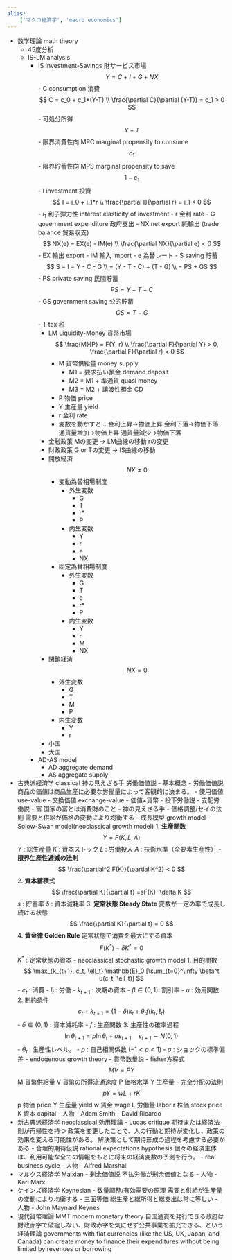 ```yaml
---
alias:
    ['マクロ経済学', 'macro economics']
---
```

- 数学理論 math theory
    - 45度分析
    - IS-LM analysis
        - IS Investment-Savings 財サービス市場
                $$
                Y = C + I + G + NX
                $$
                - C consumption 消費
                    $$
                    C = c_0 + c_1*(Y-T) \\
                    \frac{\partial C}{\partial (Y-T)} = c_1 > 0
                    $$
                - 可処分所得
                        $$
                        Y - T
                        $$
                    - 限界消費性向 MPC marginal propensity to consume
                        $$
                        c_1 
                        $$
                    - 限界貯蓄性向 MPS marginal propensity to save
                        $$
                        1 - c_1
                        $$
                - I investment 投資
                    $$
                    I = i_0 + i_1*r \\
                    \frac{\partial I}{\partial r} = i_1 < 0    
                    $$
                    - $i_1$ 利子弾力性 interest elasticity of investment
                    - r 金利 rate
                - G government expenditure 政府支出
                - NX net export 純輸出 (trade balance 貿易収支)
                    $$
                    NX(e) = EX(e) - IM(e) \\
                    \frac{\partial NX}{\partial e} < 0
                    $$
                    - EX 輸出 export
                    - IM 輸入 import
                    - e 為替レート
                - S saving 貯蓄
                    $$
                    S = I = Y - C - G \\
                    = (Y - T - C) + (T - G) \\ 
                    = PS + GS
                    $$
                    - PS private saving 民間貯蓄
                        $$
                        PS = Y-T-C
                        $$
                    - GS government saving 公的貯蓄
                        $$
                        GS = T-G
                        $$
                - T tax 税
            - LM Liquidity-Money 貨幣市場
                $$
                \frac{M}{P} = F(Y, r) \\
                \frac{\partial F}{\partial Y} > 0, \frac{\partial F}{\partial r} < 0
                $$
                - M 貨幣供給量 money supply
                    - M1 = 要求払い預金 demand deposit
                    - M2 = M1 + 準通貨 quasi money
                    - M3 = M2 + 譲渡性預金 CD
                - P 物価 price
                - Y 生産量 yield
                - r 金利 rate
                - 変数を動かすと…
                    金利上昇→物価上昇
                    金利下落→物価下落
                    通貨量増加→物価上昇
                    通貨量減少→物価下落
            - 金融政策
                Mの変更 → LM曲線の移動
                rの変更
            - 財政政策
                G or Tの変更 → IS曲線の移動
            - 開放経済
                $$
                NX \ne 0
                $$
                - 変動為替相場制度
                    - 外生変数
                        - G
                        - T
                        - r*
                        - P
                    - 内生変数
                        - Y
                        - r
                        - e
                        - NX
                - 固定為替相場制度
                    - 外生変数
                        - G
                        - T
                        - e
                        - r*
                        - P
                    - 内生変数
                        - Y
                        - r
                        - M
                        - NX
            - 閉鎖経済
                $$
                NX = 0
                $$
                - 外生変数
                    - G
                    - T
                    - M
                    - P
                - 内生変数
                    - Y
                    - r
            - 小国
            - 大国
        - AD-AS model
            - AD aggregate demand
            - AS aggregate supply
- 古典派経済学 classical
        神の見えざる手
        労働価値説
        - 基本概念
            - 労働価値説
                商品の価値は商品生産に必要な労働量によって客観的に決まる。
                - 使用価値 use-value
                - 交換価値 exchange-value
                - 価値≠貨幣
                - 投下労働説
                - 支配労働説
            - 富
                国家の富とは消費財のこと
            - 神の見えざる手
        - 価格調整/セイの法則
            需要と供給が価格の変動により均衡する
        - 成長模型 growth model
            - Solow-Swan model(neoclassical growth model)
                1. **生産関数**
                    $$
                    Y=F(K,L,A)
                    $$
                    $Y$ : 総生産量
                    $K$ : 資本ストック
                    $L$ : 労働投入
                    $A$ : 技術水準（全要素生産性）
                    - **限界生産性逓減の法則**
                        $$
                        \frac{\partial^2 F(K)}{\partial K^2}  < 0
                        $$
                2. **資本蓄積式**
                    $$
                    \frac{\partial K}{\partial t} =sF(K)−\delta K
                    $$
                    $s$ : 貯蓄率
                    $\delta$ : 資本減耗率
                3. **定常状態 Steady State**
                    変数が一定の率で成長し続ける状態
                    $$
                    \frac{\partial K}{\partial t} = 0 
                    $$
                4. **黄金律 Golden Rule**
                    定常状態で消費を最大にする資本
                    $$
                    F(K^*)−δK^*=0
                    $$
                    $K^*$ : 定常状態の資本 
            - neoclassical stochastic growth model
                1. 目的関数
                    $$
                    \max_{k_{t+1}, c_t, \ell_t} \mathbb{E}_0 [\sum_{t=0}^\infty \beta^t u(c_t, \ell_t)]
                    $$
                    - $c_t$ : 消費
                    - $l_t$ : 労働
                    - $k_{t+1}$ : 次期の資本
                    - $\beta \in (0, 1)$: 割引率
                    - $u$ : 効用関数
                2. 制約条件
                    $$
                    c_t + k_{t+1} = (1 - \delta) k_t + \theta_t f(k_t, \ell_t)
                    $$
                    - $\delta \in (0, 1)$ : 資本減耗率
                    - $f$ : 生産関数
                3. 生産性の確率過程
                    $$
                    \ln \theta_{t+1} = \rho \ln \theta_t + \sigma \varepsilon_{t+1} \quad \varepsilon_{t+1} \sim N(0, 1)
                    $$
                    - $\theta_t$ : 生産性レベル。
                    - $\rho$ : 自己相関係数 $(-1 < \rho < 1)$
                    - $\sigma$ : ショックの標準偏差
            - endogenous growth theory
        - 貨幣数量説
            - fisher方程式
                $$
                MV = PY
                $$
                M 貨幣供給量
                V 貨幣の所得流通速度
                P 価格水準
                Y 生産量
        - 完全分配の法則
            $$
            pY = wL + rK
            $$
            p 物価 price 
            Y 生産量 yield
            w 賃金 wage
            L 労働量 labor
            r 株価 stock price
            K 資本 capital
        - 人物
            - Adam Smith
            - David Ricardo
- 新古典派経済学 neoclassical
        効用理論
        - Lucas critique
            期待または経済法則が再帰性を持つ
            政策を変更したことで、人の行動と期待が変化し、政策の効果を変える可能性がある。
            解決策として期待形成の過程を考慮する必要がある
        - 合理的期待仮説 rational expectations hypothesis
            個々の経済主体は、利用可能な全ての情報をもとに将来の経済変数の予測を行う。
        - real business cycle
        - 人物
            - Alfred Marshall
- マルクス経済学 Malxian
        - 剰余価値説
            不払労働が剰余価値となる
        - 人物
            - Karl Marx
- ケインズ経済学 Keynesian
        - 数量調整/有効需要の原理
            需要と供給が生産量の変動により均衡する
        - 三面等価
            総生産と総所得と総支出は常に等しい
        - 人物
            - John Maynard Keynes
- 現代貨幣理論 MMT modern monetary theory
        自国通貨を発行できる政府は財政赤字で破綻しない、財政赤字を気にせず公共事業を拡充できる、という経済理論
        governments with fiat currencies (like the US, UK, Japan, and Canada) can create money to finance their expenditures without being limited by revenues or borrowing